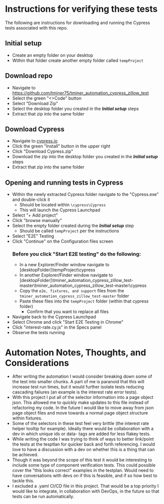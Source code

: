 # Instructions for verifying these tests
The following are instructions for downloading and running the Cypress tests associated with this repo.

## Initial setup
* Create an empty folder on your desktop
* Within that folder create another empty folder called <code>tempProject</code>

## Download repo
* Navigate to https://github.com/tminer75/tminer_automation_cypress_zillow_test
* Select the green "<>Code" button
* Select "Download Zip"
* Select the desktop folder you created in the _**Initial setup**_ steps
* Extract that zip into the same folder

## Download Cypress
* Navigate to [cypress.io](https://www.cypress.io/)
* Click the green "Install" button in the upper right
* Click "Download Cypress.zip"
* Download the zip into the desktop folder you created in the _**Initial setup**_ steps
* Extract that zip into the same folder

## Opening and running tests in Cypress
* Within the newly extracted Cypress folder navigate to the "Cypress.exe" and double-click it
  * Should be located within <code>\cypress\Cypress</code>
  * This will launch the Cypress Launchpad
* Select "+ Add project"
* Click "browse manually"
* Select the empty folder created during the _**Initial setup**_ step
  * Should be called <code>tempProject</code> per the instructions
* Select "E2E" Testing
* Click "Continue" on the Configuration files screen
  ### Before you click "Start E2E testing" do the following:
  * In a new Explorer/Finder window navigate to [desktopFolder]\tempProject\cypress
  * In another Explorer/Finder window navigate to [desktopFolder]\tminer_automation_cypress_zillow_test-master\tminer_automation_cypress_zillow_test-master\cypress
  * Copy the <code>e2e, fixtures, and support</code> files from the <code>tminer_automation_cypress_zillow_test-master</code> folder
  * Paste these files into the <code>tempProject</code> folder (within that cypress folder)
    * Confirm that you want to replace all files
* Navigate back to the Cypress Launchpad
* Select Chrome and click "Start E2E Testing in Chrome"
* Click "interest-rate.cy.js" in the Specs panel
* Observe the tests running


# Automation Notes, Thoughts, and Considerations
* After writing the automation I would consider breaking down some of the test into smaller chunks. A part of me is paranoid that this will increase test run times, but it would further isolate tests reducing cascading faliures (an example is the interest rate error tests).
* With this project I put all of the selector information into a page object json. This allowed me to quickly make updates to this file instead of refactoring my code. In the future I would like to move away from json page object files and move towards a normal page object structure within fixtures.
* Some of the selectors in these test feel very brittle (the interest rate helper tooltip for example). Ideally there would be collaboration with a dev in which unique ids or data- tags are added for less flakey tests.
* While writing the code I was trying to think of ways to better link/point the tests at the tesptlan for quicker back and forth referencing. I would love to have a discussion with a dev on whether this is a thing that can be achieved.
* Though it was beyond the scope of this test it would be interesting to include some type of component verification tests. This could possible cover the "this looks correct" examples in the testplan. Would need to have conversations with devs on if this is feasible, and if so how best to tackle this.
* I excluded a .yaml CI/CD file in this project. That would be a top priority I would like to integrate, in collaboration with DevOps, in the future so that tests can be run automatically.
